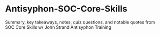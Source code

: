 # Antisyphon-SOC-Core-Skills
Summary, key takeaways, notes, quiz questions, and notable quotes from SOC Core Skills w/ John Strand Antisyphon Training
